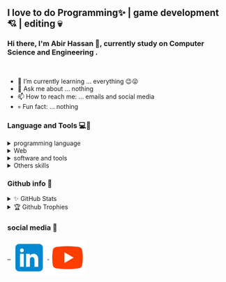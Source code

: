 ## I love to do Programming✨ | game development💘 | editing 💀
### Hi there, I'm Abir Hassan 👦, currently study on Computer Science and Engineering .
<br>

- 🌱 I’m currently learning ... everything 😉😜
- 💬 Ask me about ... nothing
- 📫 How to reach me: ... emails and social media
- 💀 Fun fact: ... nothing

### Language and Tools 💻🔨

  <details>
      <summary>programming language</summary>
      <img align="center" alt="c" src="https://github.com/XAbirHasan/XAbirHasan/blob/main/icon-64/language/c-64.png">
      <img align="center" alt="c++" src="https://github.com/XAbirHasan/XAbirHasan/blob/main/icon-64/language/c%2B%2B-64.png">
      <img align="center" alt="c#" src="https://github.com/XAbirHasan/XAbirHasan/blob/main/icon-64/language/c-sharp-64.png">
      <img align="center" alt="java" src="https://github.com/XAbirHasan/XAbirHasan/blob/main/icon-64/language/java-64.png">
      <img align="center" alt="python" src="https://github.com/XAbirHasan/XAbirHasan/blob/main/icon-64/language/python-64.png">
      <br>
      <br>
  </details>

  <details>
      <summary>Web</summary>
      <img align="center" alt="html" src="https://github.com/XAbirHasan/XAbirHasan/blob/main/icon-64/web/html-64.png">
      <img align="center" alt="css" src="https://github.com/XAbirHasan/XAbirHasan/blob/main/icon-64/web/css-64.png">
      <img align="center" alt="javascript" src="https://github.com/XAbirHasan/XAbirHasan/blob/main/icon-64/web/javascript-64.png">
      <img align="center" alt="mysql" src="https://github.com/XAbirHasan/XAbirHasan/blob/main/icon-64/web/mysql64.png">
      <img align="center" alt="php" src="https://github.com/XAbirHasan/XAbirHasan/blob/main/icon-64/web/php-64.png">
      <br>
      <br>
  </details>

  <details>
      <summary>software and tools</summary>
      <h4> Editor </h4>
      <img align="center" alt="android studio" src="https://github.com/XAbirHasan/XAbirHasan/blob/main/icon-64/tools/editor/android-studio-64.png">
      <img align="center" alt="eclipse" src="https://github.com/XAbirHasan/XAbirHasan/blob/main/icon-64/tools/editor/eclipse-64.png">
      <img align="center" alt="intellij" src="https://github.com/XAbirHasan/XAbirHasan/blob/main/icon-64/tools/editor/intellij-idea-64.png">
      <img align="center" alt="sublimetext" src="https://github.com/XAbirHasan/XAbirHasan/blob/main/icon-64/tools/editor/sublime-text-64.png">
      <img align="center" alt="unity" src="https://github.com/XAbirHasan/XAbirHasan/blob/main/icon-64/tools/editor/unity-64.png">
      <img align="center" alt="visual-studio" src="https://github.com/XAbirHasan/XAbirHasan/blob/main/icon-64/tools/editor/visual-studio-64.png">
      <br>
      <br>
      <h4> Documentation </h4>
      <img align="center" alt="word" src="https://github.com/XAbirHasan/XAbirHasan/blob/main/icon-64/tools/document/microsoft-word-64.png">
      <img align="center" alt="excel" src="https://github.com/XAbirHasan/XAbirHasan/blob/main/icon-64/tools/document/microsoft-excel-64.png">
      <img align="center" alt="powerpoint" src="https://github.com/XAbirHasan/XAbirHasan/blob/main/icon-64/tools/document/microsoft-powerpoint-64.png">
      <br>
      <br>
      <h4> Editing </h4>
      <img align="center" alt="blender" src="https://github.com/XAbirHasan/XAbirHasan/blob/main/icon-64/tools/Editing/blender-3d-64.png">
      <img align="center" alt="adobe photoshop" src="https://github.com/XAbirHasan/XAbirHasan/blob/main/icon-64/tools/Editing/adobe-photoshop-64.png">
      <img align="center" alt="adobe illustrator" src="https://github.com/XAbirHasan/XAbirHasan/blob/main/icon-64/tools/Editing/adobe-illustrator-64.png">
      <img align="center" alt="audacity" src="https://github.com/XAbirHasan/XAbirHasan/blob/main/icon-64/tools/Editing/audacity-64.png">
      <br>
      <br>
  </details>
  <details>
      <summary>Others skills</summary>
      <img align="center" alt="ai" src="https://github.com/XAbirHasan/XAbirHasan/blob/main/icon-64/others/ai-64.png">
      <img align="center" alt="game" src="https://github.com/XAbirHasan/XAbirHasan/blob/main/icon-64/others/game-64.png">
      <img align="center" alt="guitar" src="https://github.com/XAbirHasan/XAbirHasan/blob/main/icon-64/others/guitar-64.png">
      <img align="center" alt="mobile" src="https://github.com/XAbirHasan/XAbirHasan/blob/main/icon-64/others/mobile-64.png">
  </details>
  
### Github info 👀
<div>
  <details>
    <summary>✨ GitHub Stats</summary>
    <img align="center" alt="Abir's GitHub Stats" src="https://github-readme-stats.vercel.app/api?username=XAbirHasan&show_icons=true&hide_border=true">
  </details>
</div>

<div>
  <details>
    <summary>🏆 Github Trophies </summary>
    <img align="center" alt="Abir's Github Trophies" src="https://github-profile-trophy.vercel.app/?username=XAbirHasan&show_icons=true&theme=onedark">
  </details>
</div>

### social media 💬
<a href="#" target="_blank">
	<img align="center" alt="" src="https://github.com/XAbirHasan/XAbirHasan/blob/main/icon-64/social/facebook-logo-64.png">
</a>
<a href="https://www.instagram.com/abir_hasan_al_rabbi/" target="_blank">
	<img align="center" alt="" src="https://github.com/XAbirHasan/XAbirHasan/blob/main/icon-64/social/instagram-64.png">
</a>
<a href="https://www.linkedin.com/in/abir-hassan" target="_blank">
	<img align="center" alt="" src="https://github.com/XAbirHasan/XAbirHasan/blob/main/icon-64/social/linkdin-64.png">
</a>
<a href="#" target="_blank">
	<img align="center" alt="" src="https://github.com/XAbirHasan/XAbirHasan/blob/main/icon-64/social/youtube-64.png">
</a>

<!--
![](https://komarev.com/ghpvc/?username=XAbirHasan&color=brightgreen)

**XAbirHasan/XAbirHasan** is a ✨ _special_ ✨ repository because its `README.md` (this file) appears on your GitHub profile.

Here are some ideas to get you started:

- 🔭 I’m currently working on ...
- 🌱 I’m currently learning ...
- 👯 I’m looking to collaborate on ...
- 🤔 I’m looking for help with ...
- 💬 Ask me about ...
- 📫 How to reach me: ...
- 😄 Pronouns: ...
- ⚡ Fun fact: ...
-->
